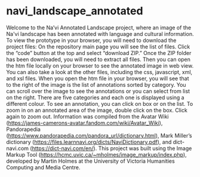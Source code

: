 # navi_landscape_annotated
Welcome to the Na’vi Annotated Landscape project, where an image of the Na'vi landscape has been annotated with language and cultural information.
To view the prototype in your browser, you will need to download the project files:
On the repository main page you will see the list of files. Click the “code” button at the top and select “download ZIP.” Once the ZIP folder has been downloaded, you will need to extract all files. Then you can open the htm file locally on your browser to see the annotated image in web view. You can also take a look at the other files, including the css, javascript, xml, and xsl files. 
When you open the htm file in your browser, you will see that to the right of the image is the list of annotations sorted by category. You can scroll over the image to see the annotations or you can select from list on the right. 
There are five categories and each one is displayed using a different colour.
To see an annotation, you can click on box or on the list. To zoom in on an annotated area of the image, double click on the box. Click again to zoom out.
Information was compiled from the Avatar Wiki (https://james-camerons-avatar.fandom.com/wiki/Avatar_Wiki), Pandorapedia (https://www.pandorapedia.com/pandora_url/dictionary.html), Mark Miller’s dictionary (https://files.learnnavi.org/dicts/NaviDictionary.pdf), and dict-navi.com (https://dict-navi.com/en/).
This project was built using the Image Markup Tool (https://hcmc.uvic.ca/~mholmes/image_markup/index.php), developed by Martin Holmes at the University of Victoria Humanities Computing and Media Centre.
